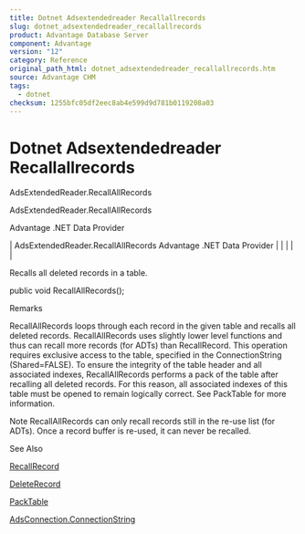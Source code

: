 ```yaml
---
title: Dotnet Adsextendedreader Recallallrecords
slug: dotnet_adsextendedreader_recallallrecords
product: Advantage Database Server
component: Advantage
version: "12"
category: Reference
original_path_html: dotnet_adsextendedreader_recallallrecords.htm
source: Advantage CHM
tags:
  - dotnet
checksum: 1255bfc05df2eec8ab4e599d9d781b0119208a03
---
```


# Dotnet Adsextendedreader Recallallrecords

AdsExtendedReader.RecallAllRecords

AdsExtendedReader.RecallAllRecords

Advantage .NET Data Provider

| AdsExtendedReader.RecallAllRecords  Advantage .NET Data Provider |  |  |  |  |

Recalls all deleted records in a table.

public void RecallAllRecords();

Remarks

RecallAllRecords loops through each record in the given table and recalls all deleted records. RecallAllRecords uses slightly lower level functions and thus can recall more records (for ADTs) than RecallRecord. This operation requires exclusive access to the table, specified in the ConnectionString (Shared=FALSE). To ensure the integrity of the table header and all associated indexes, RecallAllRecords performs a pack of the table after recalling all deleted records. For this reason, all associated indexes of this table must be opened to remain logically correct. See PackTable for more information.

Note RecallAllRecords can only recall records still in the re-use list (for ADTs). Once a record buffer is re-used, it can never be recalled.

See Also

[RecallRecord](dotnet_adsextendedreader_recallrecord.md)

[DeleteRecord](dotnet_adsextendedreader_deleterecord.md)

[PackTable](dotnet_adsextendedreader_packtable.md)

[AdsConnection.ConnectionString](dotnet_adsconnection_connectionstring.md)
